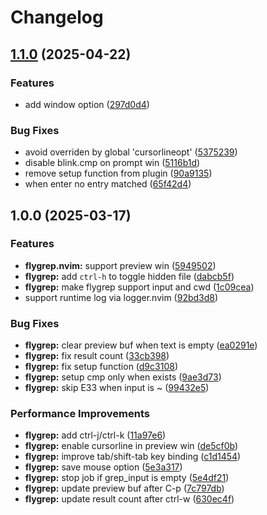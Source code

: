 # Changelog

## [1.1.0](https://github.com/wsdjeg/flygrep.nvim/compare/v1.0.0...v1.1.0) (2025-04-22)


### Features

* add window option ([297d0d4](https://github.com/wsdjeg/flygrep.nvim/commit/297d0d42f5371a9392c7fdce3fdca42d29d69d66))


### Bug Fixes

* avoid overriden by global 'cursorlineopt' ([5375239](https://github.com/wsdjeg/flygrep.nvim/commit/53752399c4ddcd9209d6479322c773f3a5cf180f))
* disable blink.cmp on prompt win ([5116b1d](https://github.com/wsdjeg/flygrep.nvim/commit/5116b1d9c6147718fd38fc981505a9fd281b296a))
* remove setup function from plugin ([90a9135](https://github.com/wsdjeg/flygrep.nvim/commit/90a91355bb6af207ab0642def32ce5159694c6fc))
* when enter no entry matched ([65f42d4](https://github.com/wsdjeg/flygrep.nvim/commit/65f42d4dc13c1cc861e1dbb7dd47af3d2c07781c))

## 1.0.0 (2025-03-17)


### Features

* **flygrep.nvim:** support preview win ([5949502](https://github.com/wsdjeg/flygrep.nvim/commit/59495029704f57a1e2f9c67dffc960c6abbe6630))
* **flygrep:** add `ctrl-h` to toggle hidden file ([dabcb5f](https://github.com/wsdjeg/flygrep.nvim/commit/dabcb5fb1d98ac94f2188d930238703fb25a6cfc))
* **flygrep:** make flygrep support input and cwd ([1c09cea](https://github.com/wsdjeg/flygrep.nvim/commit/1c09ceaee8c66aa600729f86196f75194baeb369))
* support runtime log via logger.nvim ([92bd3d8](https://github.com/wsdjeg/flygrep.nvim/commit/92bd3d8f035f616bc2611aea5790944f0a71de46))


### Bug Fixes

* **flygrep:** clear preview buf when text is empty ([ea0291e](https://github.com/wsdjeg/flygrep.nvim/commit/ea0291ef480a8be48d22d4c699702fe483efcdb4))
* **flygrep:** fix result count ([33cb398](https://github.com/wsdjeg/flygrep.nvim/commit/33cb39840414a23d305de7587f1d12c957baba26))
* **flygrep:** fix setup function ([d9c3108](https://github.com/wsdjeg/flygrep.nvim/commit/d9c3108f299521fa8823dff4f4d080c20f386a17))
* **flygrep:** setup cmp only when exists ([9ae3d73](https://github.com/wsdjeg/flygrep.nvim/commit/9ae3d7327f285f0cadf8bd10ff07117c590dc34d))
* **flygrep:** skip E33 when input is ~ ([99432e5](https://github.com/wsdjeg/flygrep.nvim/commit/99432e550bf1daace8a1709e006f87254d396622))


### Performance Improvements

* **flygrep:** add ctrl-j/ctrl-k ([11a97e6](https://github.com/wsdjeg/flygrep.nvim/commit/11a97e657a2695dea24ffb7eb854ad198d264146))
* **flygrep:** enable cursorline in preview win ([de5cf0b](https://github.com/wsdjeg/flygrep.nvim/commit/de5cf0b7084125b27a0d521d1c70d8df70d59a68))
* **flygrep:** improve tab/shift-tab key binding ([c1d1454](https://github.com/wsdjeg/flygrep.nvim/commit/c1d14546a187825cb0401a150a1c8b1782ffbd82))
* **flygrep:** save mouse option ([5e3a317](https://github.com/wsdjeg/flygrep.nvim/commit/5e3a317f776b4755130143d6146630f9ccde1e6b))
* **flygrep:** stop job if grep_input is empty ([5e4df21](https://github.com/wsdjeg/flygrep.nvim/commit/5e4df2168060d1e3b77b88fb60dd8dd62340801e))
* **flygrep:** update preview buf after C-p ([7c797db](https://github.com/wsdjeg/flygrep.nvim/commit/7c797db4ef72a7b883ed5651e608ab92909a5146))
* **flygrep:** update result count after ctrl-w ([630ec4f](https://github.com/wsdjeg/flygrep.nvim/commit/630ec4f64cf1301052d2046abb56c6b23ba12d9f))
